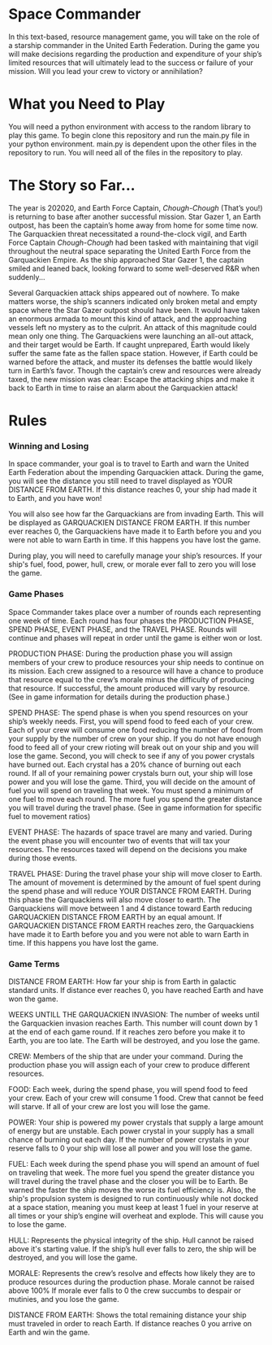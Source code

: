 
# Space Commander

In this text-based, resource management game, you will take on the role of a starship commander in the United Earth Federation. During the game you will make decisions regarding the production and expenditure of your ship’s limited resources that will ultimately lead to the success or failure of your mission. Will you lead your crew to victory or annihilation? 

# What you Need to Play

You will need a python environment with access to the random library to play this game. To begin clone this repository and run the main.py file in your python environment. main.py is dependent upon the other files in the repository to run. You will need all of the files in the repository to play.

# The Story so Far...

The year is 202020, and Earth Force Captain, *Chough-Chough* (That’s you!) is returning to base after another successful mission. Star Gazer 1, an Earth outpost, has been the captain’s home away from home for some time now. The Garquackien threat necessitated a round-the-clock vigil, and Earth Force Captain *Chough-Chough* had been tasked with maintaining that vigil throughout the neutral space separating the United Earth Force from the Garquackien Empire. As the ship approached Star Gazer 1, the captain smiled and leaned back, looking forward to some well-deserved R&R when suddenly...

Several Garquackien attack ships appeared out of nowhere. To make matters worse, the ship’s scanners indicated only broken metal and empty space where the Star Gazer outpost should have been. It would have taken an enormous armada to mount this kind of attack, and the approaching vessels left no mystery as to the culprit. An attack of this magnitude could mean only one thing. The Garquackiens were launching an all-out attack, and their target would be Earth. If caught unprepared, Earth would likely suffer the same fate as the fallen space station. However, if Earth could be warned before the attack, and muster its defenses the battle would likely turn in Earth’s favor. Though the captain’s crew and resources were already taxed, the new mission was clear: Escape the attacking ships and make it back to Earth in time to raise an alarm about the Garquackien attack!

# Rules

### Winning and Losing

In space commander, your goal is to travel to Earth and warn the United Earth Federation about the impending Garquackien attack. During the game, you will see the distance you still need to travel displayed as YOUR DISTANCE FROM EARTH. If this distance reaches 0, your ship had made it to Earth, and you have won!


You will also see how far the Garquackians are from invading Earth. This will be displayed as GARQUACKIEN DISTANCE FROM EARTH. If this number ever reaches 0, the Garquackiens have made it to Earth before you and you were not able to warn Earth in time. If this happens you have lost the game.

During play, you will need to carefully manage your ship’s resources. If your ship's fuel, food, power, hull, crew, or morale ever fall to zero you will lose the game.

### Game Phases

Space Commander takes place over a number of rounds each representing one week of time. Each round has four phases the PRODUCTION PHASE, SPEND PHASE, EVENT PHASE, and the TRAVEL PHASE. Rounds will continue and phases will repeat in order until the game is either won or lost.

PRODUCTION PHASE: During the production phase you will assign members of your crew to produce resources your ship needs to continue on its mission. Each crew assigned to a resource will have a chance to produce that resource equal to the crew’s morale minus the difficulty of producing that resource. If successful, the amount produced will vary by resource. (See in game information for details during the production phase.) 

SPEND PHASE: The spend phase is when you spend resources on your ship’s weekly needs. First, you will spend food to feed each of your crew. Each of your crew will consume one food reducing the number of food from your supply by the number of crew on your ship. If you do not have enough food to feed all of your crew rioting will break out on your ship and you will lose the game. Second, you will check to see if any of you power crystals have burned out. Each crystal has a 20% chance of burning out each round. If all of your remaining power crystals burn out, your ship will lose power and you will lose the game. Third, you will decide on the amount of fuel you will spend on traveling that week. You must spend a minimum of one fuel to move each round. The more fuel you spend the greater distance you will travel during the travel phase. (See in game information for specific fuel to movement ratios)

EVENT PHASE: The hazards of space travel are many and varied. During the event phase you will encounter two of events that will tax your resources. The resources taxed will depend on the decisions you make during those events.

TRAVEL PHASE: During the travel phase your ship will move closer to Earth. The amount of movement is determined by the amount of fuel spent during the spend phase and will reduce YOUR DISTANCE FROM EARTH. During this phase the Garquackiens will also move closer to earth. The Garquackiens will move between 1 and 4 distance toward Earth reducing GARQUACKIEN DISTANCE FROM EARTH by an equal amount. If GARQUACKIEN DISTANCE FROM EARTH reaches zero, the Garquackiens have made it to Earth before you and you were not able to warn Earth in time. If this happens you have lost the game.


### Game Terms

DISTANCE FROM EARTH: How far your ship is from Earth in galactic standard units. If distance ever reaches 0, you have reached Earth and have won the game.
   
WEEKS UNTILL THE GARQUACKIEN INVASION: The number of weeks until the Garquackien invasion reaches 
Earth. This number will count down by 1 at the end of each game round. If it reaches zero before you make it to Earth, you are too late. The Earth will be destroyed, and you lose the game.

CREW: Members of the ship that are under your command. During the production phase you will assign each of your crew to produce different resources.
    
FOOD: Each week, during the spend phase, you will spend food to feed your crew. Each of your crew will consume 1 food. Crew that cannot be feed will starve. If all of your crew are lost you will lose the game.
          
POWER: Your ship is powered my power crystals that supply a large amount of energy but are unstable. Each power crystal in your supply has a small chance of burning out each day. If the number of power crystals in your reserve falls to 0 your ship will lose all power and you will lose the game.
    
FUEL: Each week during the spend phase you will spend an amount of fuel on traveling that week. The more fuel you spend the greater distance you will travel during the travel phase and the closer you will be to Earth. Be warned the faster the ship moves the worse its fuel efficiency is. Also, the ship's propulsion system is designed to run continuously while not docked at a space station, meaning you must keep at least 1 fuel in your reserve at all times or your ship’s engine will overheat and explode. This will cause you to lose the game.
    
HULL: Represents the physical integrity of the ship. Hull cannot be raised above it's starting value. If the ship’s hull ever falls to zero, the ship will be destroyed, and you will lose the game.
    
MORALE: Represents the crew’s resolve and effects how likely they are to produce resources during the production phase. Morale cannot be raised above 100% If morale ever falls to 0 the crew succumbs to despair or mutinies, and you lose the game.

DISTANCE FROM EARTH: Shows the total remaining distance your ship must traveled in order to reach Earth.
If distance reaches 0 you arrive on Earth and win the game.


